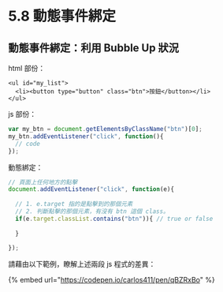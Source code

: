 # 5.8 動態事件綁定

## 動態事件綁定：利用 Bubble Up 狀況

html 部份：

```markup
<ul id="my_list">
  <li><button type="button" class="btn">按鈕</button></li>
</ul>
```



js 部份：

```javascript
var my_btn = document.getElementsByClassName("btn")[0];
my_btn.addEventListener("click", function(){
  // code
});
```

動態綁定：

```javascript
// 頁面上任何地方的點擊
document.addEventListener("click", function(e){
  
  // 1. e.target 指的是點擊到的那個元素
  // 2. 判斷點擊的那個元素，有沒有 btn 這個 class。
  if(e.target.classList.contains("btn")){ // true or false
    
  }
  
});
```



請藉由以下範例，瞭解上述兩段 js 程式的差異：

{% embed url="https://codepen.io/carlos411/pen/qBZRxBo" %}

